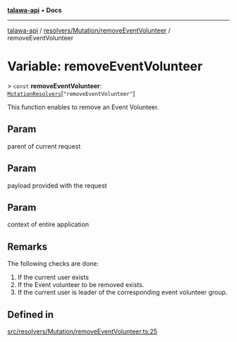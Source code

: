 [**talawa-api**](../../../../README.md) • **Docs**

***

[talawa-api](../../../../modules.md) / [resolvers/Mutation/removeEventVolunteer](../README.md) / removeEventVolunteer

# Variable: removeEventVolunteer

\> `const` **removeEventVolunteer**: [`MutationResolvers`](../../../../types/generatedGraphQLTypes/type-aliases/MutationResolvers.md)\[`"removeEventVolunteer"`\]

This function enables to remove an Event Volunteer.

## Param

parent of current request

## Param

payload provided with the request

## Param

context of entire application

## Remarks

The following checks are done:
1. If the current user exists
2. If the Event volunteer to be removed exists.
3. If the current user is leader of the corresponding event volunteer group.

## Defined in

[src/resolvers/Mutation/removeEventVolunteer.ts:25](https://github.com/PalisadoesFoundation/talawa-api/blob/60937520d7a29ccf883a9c6a7c2d186bae92a81b/src/resolvers/Mutation/removeEventVolunteer.ts#L25)
